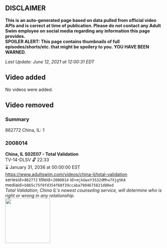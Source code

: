 ## DISCLAIMER
**This is an auto-generated page based on data pulled from official video APIs and is correct at time of publication. Please do not contact any Adult Swim employee on social media regarding any information this page provides.**  
**SPOILER ALERT: This page contains thumbnails of full episodes/shorts/etc. that might be spoilery to you. YOU HAVE BEEN WARNED.**  

_Last Update: June 12, 2021 at 12:00:31 EDT_
## Video added
No videos were added.  
## Video removed
### Summary
862772 China, IL: 1  
### 2008014
**China, IL S02E07 - Total Validation**  
TV-14-DLSV 🔓 22:33  
⌛ January 31, 2036 at 00:00:00 EST  
https://www.adultswim.com/videos/china-il/total-validation  
seriesid=`862772` titleid=`2008014` id=`mjkGwxY3S32dMhu7XjgSKA` mediaid=`b865c75f0fd354f60f39ccaba7994675821d80ed`  
_Total Validation, China IL's newest counseling service, will determine who is right or wrong in any relationship._  
<a href="https://media.cdn.adultswim.com/uploads/20200302/thumbnails/2_20321647148-chinail_017_dup-20131030.jpg"><img src="https://media.cdn.adultswim.com/uploads/20200302/thumbnails/2_20321647148-chinail_017_dup-20131030.jpg" height="144px" /></a>
